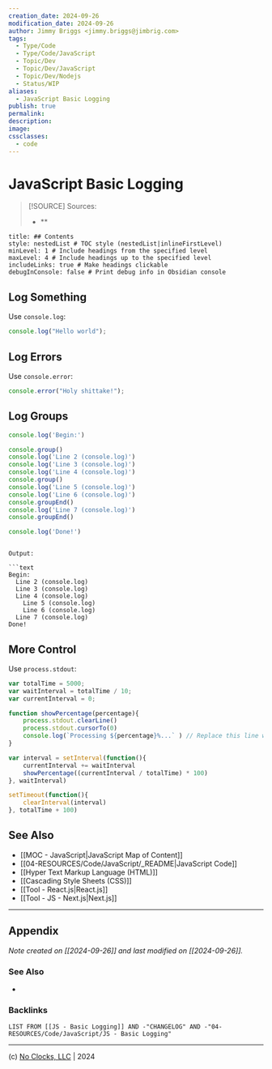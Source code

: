 ```yaml
---
creation_date: 2024-09-26
modification_date: 2024-09-26
author: Jimmy Briggs <jimmy.briggs@jimbrig.com>
tags:
  - Type/Code
  - Type/Code/JavaScript
  - Topic/Dev
  - Topic/Dev/JavaScript
  - Topic/Dev/Nodejs
  - Status/WIP
aliases:
  - JavaScript Basic Logging
publish: true
permalink:
description:
image:
cssclasses:
  - code
---
```


# JavaScript Basic Logging

> [!SOURCE] Sources:
> - **

```table-of-contents
title: ## Contents 
style: nestedList # TOC style (nestedList|inlineFirstLevel)
minLevel: 1 # Include headings from the specified level
maxLevel: 4 # Include headings up to the specified level
includeLinks: true # Make headings clickable
debugInConsole: false # Print debug info in Obsidian console
```

## Log Something

Use `console.log`:

```js
console.log("Hello world");
```

## Log Errors

Use `console.error`:

```js
console.error("Holy shittake!");
```

## Log Groups

```javascript
console.log('Begin:')

console.group()
console.log('Line 2 (console.log)')
console.log('Line 3 (console.log)')
console.log('Line 4 (console.log)')
console.group()
console.log('Line 5 (console.log)')
console.log('Line 6 (console.log)')
console.groupEnd()
console.log('Line 7 (console.log)')
console.groupEnd()

console.log('Done!')
```
```

Output:

```text
Begin:
  Line 2 (console.log)
  Line 3 (console.log)
  Line 4 (console.log)
    Line 5 (console.log)
    Line 6 (console.log)
  Line 7 (console.log)
Done!
```

## More Control

Use `process.stdout`:

```javascript
var totalTime = 5000;
var waitInterval = totalTime / 10;
var currentInterval = 0;

function showPercentage(percentage){
    process.stdout.clearLine()
    process.stdout.cursorTo(0)
    console.log(`Processing ${percentage}%...` ) // Replace this line with process.stdout.write(`Processing ${percentage}%...`)
}

var interval = setInterval(function(){
    currentInterval += waitInterval
    showPercentage((currentInterval / totalTime) * 100)
}, waitInterval)

setTimeout(function(){
    clearInterval(interval)
}, totalTime + 100)
```

## See Also

- [[MOC - JavaScript|JavaScript Map of Content]]
- [[04-RESOURCES/Code/JavaScript/_README|JavaScript Code]]
- [[Hyper Text Markup Language (HTML)]]
- [[Cascading Style Sheets (CSS)]]
- [[Tool - React.js|React.js]]
- [[Tool - JS - Next.js|Next.js]]

***

## Appendix

*Note created on [[2024-09-26]] and last modified on [[2024-09-26]].*

### See Also

- 

### Backlinks

```dataview
LIST FROM [[JS - Basic Logging]] AND -"CHANGELOG" AND -"04-RESOURCES/Code/JavaScript/JS - Basic Logging"
```

***

(c) [No Clocks, LLC](https://github.com/noclocks) | 2024